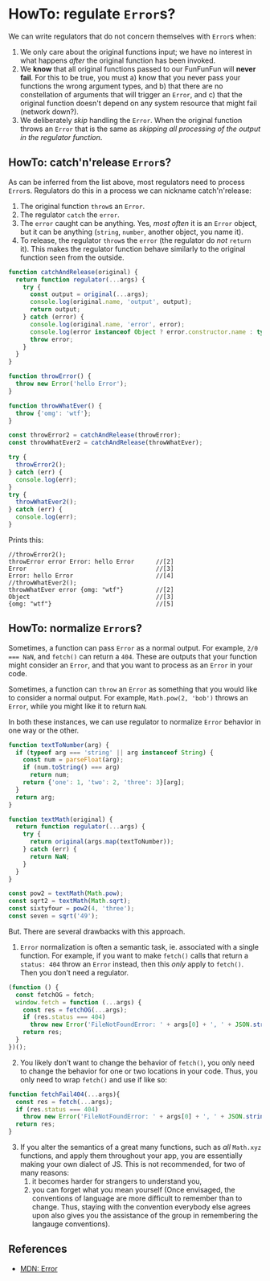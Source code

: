 # HowTo: regulate `Error`s?

We can write regulators that do not concern themselves with `Error`s when:

1. We only care about the original functions input; we have no interest in what happens *after* the original function has been invoked.
2. We **know** that all original functions passed to our FunFunFun will **never fail**. For this to be true, you must a) know that you never pass your functions the wrong argument types, and b) that there are no constellation of arguments that will trigger an `Error`, and c) that the original function doesn't depend on any system resource that might fail (network down?).
3. We deliberately *skip* handling the `Error`. When the original function throws an `Error` that is the same as *skipping all processing of the output in the regulator function*.

## HowTo: catch'n'release `Error`s?

As can be inferred from the list above, most regulators need to process `Error`s. Regulators do this in a process we can nickname catch'n'release:

1. The original function `throw`s an `Error`.
1. The regulator `catch` the `error`.
2. The `error` caught can be anything. Yes, *most often* it is an `Error` object, but it can be anything (`string`, `number`, another object, you name it).
3. To release, the regulator `throw`s the `error` (the regulator do *not* `return` it). This makes the regulator function behave similarly to the original function seen from the outside.

```javascript
function catchAndRelease(original) {
  return function regulator(...args) {
    try {
      const output = original(...args);
      console.log(original.name, 'output', output);                                 //[1]
      return output;
    } catch (error) {
      console.log(original.name, 'error', error);                                   //[2]
      console.log(error instanceof Object ? error.constructor.name : typeof error); //[3]
      throw error;
    }
  }
}

function throwError() {
  throw new Error('hello Error');
}

function throwWhatEver() {
  throw {'omg': 'wtf'};
}

const throwError2 = catchAndRelease(throwError);
const throwWhatEver2 = catchAndRelease(throwWhatEver);

try {
  throwError2();
} catch (err) {
  console.log(err);                                                                 //[4]
}
try {
  throwWhatEver2();
} catch (err) {
  console.log(err);                                                                 //[5]
}
```

Prints this:

```
//throwError2();
throwError error Error: hello Error      //[2]
Error                                    //[3]
Error: hello Error                       //[4]
//throwWhatEver2();
throwWhatEver error {omg: "wtf"}         //[2]
Object                                   //[3]
{omg: "wtf"}                             //[5]
```

## HowTo: normalize `Error`s?

Sometimes, a function can pass `Error` as a normal output. For example, `2/0 === NaN`, and `fetch()` can return a `404`. These are outputs that your function might consider an `Error`, and that you want to process as an `Error` in your code.

Sometimes, a function can `throw` an `Error` as something that you would like to consider a normal output. For example, `Math.pow(2, 'bob')` throws an `Error`, while you might like it to return `NaN`.

In both these instances, we can use regulator to normalize `Error` behavior in one way or the other.

```javascript
function textToNumber(arg) {
  if (typeof arg === 'string' || arg instanceof String) {
    const num = parseFloat(arg);
    if (num.toString() === arg)
      return num;
    return {'one': 1, 'two': 2, 'three': 3}[arg];
  }
  return arg;
}

function textMath(original) {
  return function regulator(...args) {
    try {
      return original(args.map(textToNumber));
    } catch (err) {
      return NaN;
    }
  }
}

const pow2 = textMath(Math.pow);
const sqrt2 = textMath(Math.sqrt);
const sixtyfour = pow2(4, 'three');
const seven = sqrt('49');
```

But. There are several drawbacks with this approach.

1. `Error` normalization is often a semantic task, ie. associated with a single function. For example, if you want to make `fetch()` calls that return a `status: 404` throw an `Error` instead, then this *only* apply to `fetch()`. Then you don't need a regulator.

```javascript
(function () {
  const fetchOG = fetch;
  window.fetch = function (...args) {
    const res = fetchOG(...args);
    if (res.status === 404)
      throw new Error('FileNotFoundError: ' + args[0] + ', ' + JSON.stringify(args[1]));
    return res;
  }
})();
```

2. You likely don't want to change the behavior of `fetch()`, you only need to change the behavior for one or two locations in your code. Thus, you only need to wrap `fetch()` and use if like so:

```javascript
function fetchFail404(...args){
  const res = fetch(...args);
  if (res.status === 404)
    throw new Error('FileNotFoundError: ' + args[0] + ', ' + JSON.stringify(args[1]));
  return res;
}
```

3. If you alter the semantics of a great many functions, such as *all* `Math.xyz` functions, and apply them throughout your app, you are essentially making your own dialect of JS. This is not recommended, for two of many reasons:
   1. it becomes harder for strangers to understand you,
   2. you can forget what you mean yourself (Once envisaged, the conventions of language are more difficult to remember than to change. Thus, staying with the convention everybody else agrees upon also gives you the assistance of the group in remembering the langauge conventions).


## References

* [MDN: Error](https://developer.mozilla.org/en-US/docs/Web/JavaScript/Reference/Global_Objects/Error)
